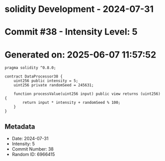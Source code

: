 ﻿# solidity Development - 2024-07-31
# Commit #38 - Intensity Level: 5
# Generated on: 2025-06-07 11:57:52
```solidity
pragma solidity ^0.8.0;

contract DataProcessor38 {
    uint256 public intensity = 5;
    uint256 private randomSeed = 245631;

    function processValue(uint256 input) public view returns (uint256) {
        return input * intensity + randomSeed % 100;
    }
}
```
## Metadata
- Date: 2024-07-31
- Intensity: 5
- Commit Number: 38
- Random ID: 6966415

